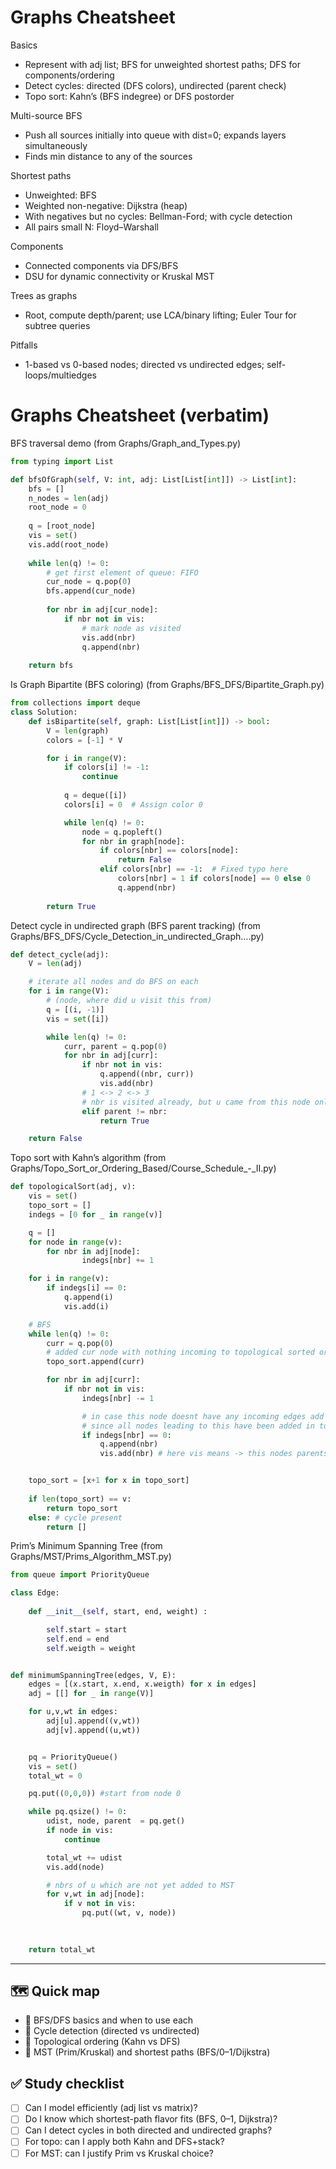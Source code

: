 # Graphs Cheatsheet

Basics
- Represent with adj list; BFS for unweighted shortest paths; DFS for components/ordering
- Detect cycles: directed (DFS colors), undirected (parent check)
- Topo sort: Kahn’s (BFS indegree) or DFS postorder

Multi-source BFS
- Push all sources initially into queue with dist=0; expands layers simultaneously
- Finds min distance to any of the sources

Shortest paths
- Unweighted: BFS
- Weighted non-negative: Dijkstra (heap)
- With negatives but no cycles: Bellman-Ford; with cycle detection
- All pairs small N: Floyd–Warshall

Components
- Connected components via DFS/BFS
- DSU for dynamic connectivity or Kruskal MST

Trees as graphs
- Root, compute depth/parent; use LCA/binary lifting; Euler Tour for subtree queries

Pitfalls
- 1-based vs 0-based nodes; directed vs undirected edges; self-loops/multiedges

# Graphs Cheatsheet (verbatim)

BFS traversal demo (from Graphs/Graph_and_Types.py)
```python
from typing import List

def bfsOfGraph(self, V: int, adj: List[List[int]]) -> List[int]:
    bfs = []
    n_nodes = len(adj)
    root_node = 0
    
    q = [root_node]
    vis = set()
    vis.add(root_node)
    
    while len(q) != 0:
        # get first element of queue: FIFO
        cur_node = q.pop(0)
        bfs.append(cur_node)
        
        for nbr in adj[cur_node]:
            if nbr not in vis:
                # mark node as visited
                vis.add(nbr)
                q.append(nbr)
    
    return bfs
```

Is Graph Bipartite (BFS coloring) (from Graphs/BFS_DFS/Bipartite_Graph.py)
```python
from collections import deque
class Solution:
    def isBipartite(self, graph: List[List[int]]) -> bool:
        V = len(graph)
        colors = [-1] * V

        for i in range(V):
            if colors[i] != -1:
                continue
            
            q = deque([i])
            colors[i] = 0  # Assign color 0

            while len(q) != 0:
                node = q.popleft()
                for nbr in graph[node]:
                    if colors[nbr] == colors[node]:
                        return False
                    elif colors[nbr] == -1:  # Fixed typo here
                        colors[nbr] = 1 if colors[node] == 0 else 0
                        q.append(nbr)
        
        return True
```

Detect cycle in undirected graph (BFS parent tracking) (from Graphs/BFS_DFS/Cycle_Detection_in_undirected_Graph….py)
```python
def detect_cycle(adj):
    V = len(adj)

    # iterate all nodes and do BFS on each
    for i in range(V):
        # (node, where did u visit this from)
        q = [(i, -1)]
        vis = set([i])

        while len(q) != 0:
            curr, parent = q.pop(0)
            for nbr in adj[curr]:
                if nbr not in vis:
                    q.append((nbr, curr))
                    vis.add(nbr)
                # 1 <-> 2 <-> 3
                # nbr is visited already, but u came from this node only
                elif parent != nbr:
                    return True

    return False
```

Topo sort with Kahn’s algorithm (from Graphs/Topo_Sort_or_Ordering_Based/Course_Schedule_-_II.py)
```python
def topologicalSort(adj, v):
    vis = set()
    topo_sort = []
    indegs = [0 for _ in range(v)]

    q = []
    for node in range(v):
        for nbr in adj[node]:
                indegs[nbr] += 1

    for i in range(v):
        if indegs[i] == 0:
            q.append(i)
            vis.add(i)

    # BFS
    while len(q) != 0:
        curr = q.pop(0)
        # added cur node with nothing incoming to topological sorted order
        topo_sort.append(curr)

        for nbr in adj[curr]:
            if nbr not in vis:
                indegs[nbr] -= 1

                # in case this node doesnt have any incoming edges add to Q
                # since all nodes leading to this have been added in topo
                if indegs[nbr] == 0:
                    q.append(nbr)
                    vis.add(nbr) # here vis means -> this nodes parents were all added n this also got added in topo sort


    topo_sort = [x+1 for x in topo_sort]
    
    if len(topo_sort) == v:
        return topo_sort
    else: # cycle present
        return []
```

Prim’s Minimum Spanning Tree (from Graphs/MST/Prims_Algorithm_MST.py)
```python
from queue import PriorityQueue

class Edge:
    
    def __init__(self, start, end, weight) :

        self.start = start
        self.end = end
        self.weigth = weight


def minimumSpanningTree(edges, V, E):
    edges = [(x.start, x.end, x.weigth) for x in edges]
    adj = [[] for _ in range(V)]

    for u,v,wt in edges:
        adj[u].append((v,wt))
        adj[v].append((u,wt))


    pq = PriorityQueue()
    vis = set()
    total_wt = 0

    pq.put((0,0,0)) #start from node 0

    while pq.qsize() != 0:
        udist, node, parent  = pq.get()
        if node in vis:
            continue

        total_wt += udist
        vis.add(node)

        # nbrs of u which are not yet added to MST
        for v,wt in adj[node]:
            if v not in vis:
                pq.put((wt, v, node))
        

    
    return total_wt
```

---

## 🗺️ Quick map
- 🌿 BFS/DFS basics and when to use each
- 🔁 Cycle detection (directed vs undirected)
- 🧱 Topological ordering (Kahn vs DFS)
- 🌉 MST (Prim/Kruskal) and shortest paths (BFS/0–1/Dijkstra)

## ✅ Study checklist
- [ ] Can I model efficiently (adj list vs matrix)?
- [ ] Do I know which shortest-path flavor fits (BFS, 0–1, Dijkstra)?
- [ ] Can I detect cycles in both directed and undirected graphs?
- [ ] For topo: can I apply both Kahn and DFS+stack?
- [ ] For MST: can I justify Prim vs Kruskal choice?
